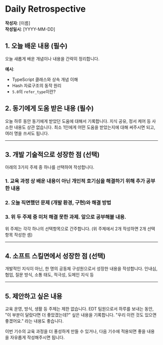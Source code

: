 # Daily Retrospective

**작성자**: [이름]  
**작성일시**: [YYYY-MM-DD]

## 1. 오늘 배운 내용 (필수)

오늘 새롭게 배운 개념이나 내용을 간략히 정리합니다.

**예시**:

- TypeScript 클래스와 상속 개념 이해
- Hash 자료구조의 동작 원리
- `5.0`의 `refer_type`이란?

## 2. 동기에게 도움 받은 내용 (필수)

오늘 하루 동안 동기에게 받았던 도움에 대해서 기록합니다.
지식 공유, 정서 케어 등 사소한 내용도 상관 없습니다.
최소 1인에게 어떤 도움을 받았는지에 대해 써주시면 되고, 여러 명을 쓰셔도 됩니다.

---

## 3. 개발 기술적으로 성장한 점 (선택)

아래의 3가지 주제 중 하나를 선택하여 작성합니다.

### 1. 교육 과정 상 배운 내용이 아닌 개인적 호기심을 해결하기 위해 추가 공부한 내용

### 2. 오늘 직면했던 문제 (개발 환경, 구현)와 해결 방법

### 3. 위 두 주제 중 미처 해결 못한 과제. 앞으로 공부해볼 내용.

위 주제는 각각 하나의 선택항목으로 간주합니다.
(위 주제에서 2개 작성하면 2개 선택항목 작성한 셈)

---

## 4. 소프트 스킬면에서 성장한 점 (선택)

개발적인 지식이 아닌, 한 명의 공동체 구성원으로서 성장한 내용을 작성합니다.
인내심, 협업, 질문 방식, 소통 태도, 적극성, 도메인 지식 등

---

## 5. 제안하고 싶은 내용

교육 운영, 방식, 생활 등 주제는 제한 없습니다.
EDT 팀원으로서 하루를 보내는 동안, "이 부분이 달랐다면 더 좋았겠는데?" 싶은 내용을 기록합니다.
"우리 이런 것도 있으면 좋겠어요." 라는 내용도 좋습니다.

이번 기수의 교육 과정을 더 풍성하게 만들 수 있거나, 다음 기수에 적용되면 좋을 내용을 자유롭게 작성해주시면 됩니다.
